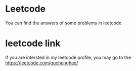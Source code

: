 # Leetcode
You can find the answers of some problems in leetcode

# leetcode link
If you are intersted in my leetcode profile, you may go to the https://leetcode.com/guchenghao/
